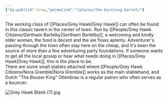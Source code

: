 ```yaml
---
{"dg-publish":true,"permalink":"/places/the-bursting-barrel/"}
---
```


The working class of [[Places/Grey Hawk\|Grey Hawk]] can often be found in this classic tavern in the center of town.  Run by [[People/Grey Hawk Citizens/Gerthwin Bartelby\|Gerthwin Bartelby]], a welcoming and kindly older woman, the food is decent and the ale flows aplenty.  Adventurer's passing through the town often stay here on the cheap, and it's been the source of more than a few adventuring party foundations.  If someone wants to get all the local gossip or hear what needs doing in [[Places/Grey Hawk\|Grey Hawk]], this is the place to be.  
There are some small stables attached where [[People/Grey Hawk Citizens/Nora Gremble\|Nora Gremble]] works as the main stablehand, and Dutch "The Boozer King" Ottenbrau is a regular patron who often serves as a bouncer.  

![Grey Hawk Blank (7).jpg](/img/user/Z_Attachments/Grey%20Hawk%20Blank%20(7).jpg)